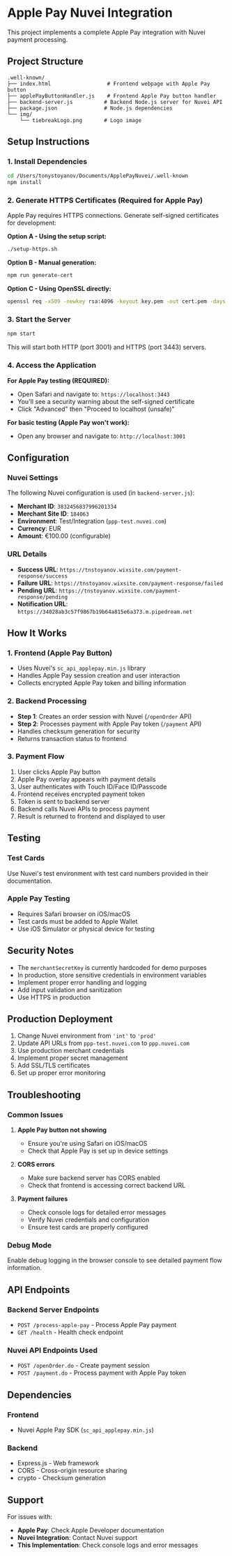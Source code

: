 # Apple Pay Nuvei Integration

This project implements a complete Apple Pay integration with Nuvei payment processing.

## Project Structure

```
.well-known/
├── index.html                  # Frontend webpage with Apple Pay button
├── applePayButtonHandler.js    # Frontend Apple Pay button handler
├── backend-server.js          # Backend Node.js server for Nuvei API
├── package.json               # Node.js dependencies
└── img/
    └── tiebreakLogo.png       # Logo image
```

## Setup Instructions

### 1. Install Dependencies

```bash
cd /Users/tonystoyanov/Documents/ApplePayNuvei/.well-known
npm install
```

### 2. Generate HTTPS Certificates (Required for Apple Pay)

Apple Pay requires HTTPS connections. Generate self-signed certificates for development:

**Option A - Using the setup script:**
```bash
./setup-https.sh
```

**Option B - Manual generation:**
```bash
npm run generate-cert
```

**Option C - Using OpenSSL directly:**
```bash
openssl req -x509 -newkey rsa:4096 -keyout key.pem -out cert.pem -days 365 -nodes -subj "/CN=localhost"
```

### 3. Start the Server

```bash
npm start
```

This will start both HTTP (port 3001) and HTTPS (port 3443) servers.

### 4. Access the Application

**For Apple Pay testing (REQUIRED):**
- Open Safari and navigate to: `https://localhost:3443`
- You'll see a security warning about the self-signed certificate
- Click "Advanced" then "Proceed to localhost (unsafe)"

**For basic testing (Apple Pay won't work):**
- Open any browser and navigate to: `http://localhost:3001`

## Configuration

### Nuvei Settings

The following Nuvei configuration is used (in `backend-server.js`):

- **Merchant ID**: `3832456837996201334`
- **Merchant Site ID**: `184063`
- **Environment**: Test/Integration (`ppp-test.nuvei.com`)
- **Currency**: EUR
- **Amount**: €100.00 (configurable)

### URL Details

- **Success URL**: `https://tnstoyanov.wixsite.com/payment-response/success`
- **Failure URL**: `https://tnstoyanov.wixsite.com/payment-response/failed`
- **Pending URL**: `https://tnstoyanov.wixsite.com/payment-response/pending`
- **Notification URL**: `https://34028ab3c57f9867b19b64a815e6a373.m.pipedream.net`

## How It Works

### 1. Frontend (Apple Pay Button)
- Uses Nuvei's `sc_api_applepay.min.js` library
- Handles Apple Pay session creation and user interaction
- Collects encrypted Apple Pay token and billing information

### 2. Backend Processing
- **Step 1**: Creates an order session with Nuvei (`/openOrder` API)
- **Step 2**: Processes payment with Apple Pay token (`/payment` API)
- Handles checksum generation for security
- Returns transaction status to frontend

### 3. Payment Flow
1. User clicks Apple Pay button
2. Apple Pay overlay appears with payment details
3. User authenticates with Touch ID/Face ID/Passcode
4. Frontend receives encrypted payment token
5. Token is sent to backend server
6. Backend calls Nuvei APIs to process payment
7. Result is returned to frontend and displayed to user

## Testing

### Test Cards
Use Nuvei's test environment with test card numbers provided in their documentation.

### Apple Pay Testing
- Requires Safari browser on iOS/macOS
- Test cards must be added to Apple Wallet
- Use iOS Simulator or physical device for testing

## Security Notes

- The `merchantSecretKey` is currently hardcoded for demo purposes
- In production, store sensitive credentials in environment variables
- Implement proper error handling and logging
- Add input validation and sanitization
- Use HTTPS in production

## Production Deployment

1. Change Nuvei environment from `'int'` to `'prod'`
2. Update API URLs from `ppp-test.nuvei.com` to `ppp.nuvei.com`
3. Use production merchant credentials
4. Implement proper secret management
5. Add SSL/TLS certificates
6. Set up proper error monitoring

## Troubleshooting

### Common Issues

1. **Apple Pay button not showing**
   - Ensure you're using Safari on iOS/macOS
   - Check that Apple Pay is set up in device settings

2. **CORS errors**
   - Make sure backend server has CORS enabled
   - Check that frontend is accessing correct backend URL

3. **Payment failures**
   - Check console logs for detailed error messages
   - Verify Nuvei credentials and configuration
   - Ensure test cards are properly configured

### Debug Mode

Enable debug logging in the browser console to see detailed payment flow information.

## API Endpoints

### Backend Server Endpoints

- `POST /process-apple-pay` - Process Apple Pay payment
- `GET /health` - Health check endpoint

### Nuvei API Endpoints Used

- `POST /openOrder.do` - Create payment session
- `POST /payment.do` - Process payment with Apple Pay token

## Dependencies

### Frontend
- Nuvei Apple Pay SDK (`sc_api_applepay.min.js`)

### Backend
- Express.js - Web framework
- CORS - Cross-origin resource sharing
- crypto - Checksum generation

## Support

For issues with:
- **Apple Pay**: Check Apple Developer documentation
- **Nuvei Integration**: Contact Nuvei support
- **This Implementation**: Check console logs and error messages

